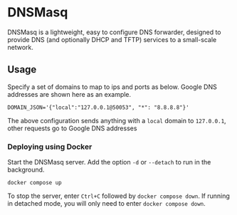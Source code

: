 # DNSMasq 

DNSMasq is a lightweight, easy to configure DNS forwarder, designed to provide DNS (and optionally DHCP and TFTP) services to a small-scale network. 

## Usage

Specify a set of domains to map to ips and ports as below. Google DNS addresses are shown here as an example.

`DOMAIN_JSON='{"local":"127.0.0.1@50053", "*": "8.8.8.8"}'`

The above configuration sends anything with a `local` domain to `127.0.0.1`, other requests go to Google DNS addresses

### Deploying using Docker

Start the DNSMasq server. Add the option `-d` or `--detach` to run in the
background.

```console
docker compose up
```

To stop the server, enter `Ctrl+C` followed by `docker compose down`. If running
in detached mode, you will only need to enter `docker compose down`.